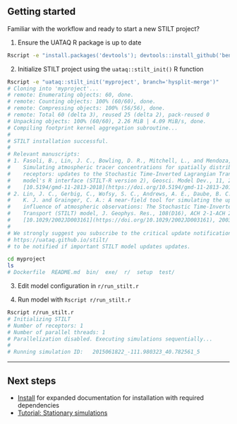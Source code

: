 ## Getting started 

Familiar with the workflow and ready to start a new STILT project?

1. Ensure the UATAQ R package is up to date

```bash
Rscript -e "install.packages('devtools'); devtools::install_github('benfasoli/uataq')"
```

2. Initialize STILT project using the `uataq::stilt_init()` R function

```bash
Rscript -e "uataq::stilt_init('myproject', branch='hysplit-merge')"
# Cloning into 'myproject'...
# remote: Enumerating objects: 60, done.
# remote: Counting objects: 100% (60/60), done.
# remote: Compressing objects: 100% (56/56), done.
# remote: Total 60 (delta 3), reused 25 (delta 2), pack-reused 0
# Unpacking objects: 100% (60/60), 2.26 MiB | 4.09 MiB/s, done.
# Compiling footprint kernel aggregation subroutine...
#
# STILT installation successful.
#
# Relevant manuscripts:
# 1. Fasoli, B., Lin, J. C., Bowling, D. R., Mitchell, L., and Mendoza, D.: 
#    Simulating atmospheric tracer concentrations for spatially distributed 
#    receptors: updates to the Stochastic Time-Inverted Lagrangian Transport 
#    model's R interface (STILT-R version 2), Geosci. Model Dev., 11, 2813-2824, 
#    [10.5194/gmd-11-2813-2018](https://doi.org/10.5194/gmd-11-2813-2018), 2018.
# 2. Lin, J. C., Gerbig, C., Wofsy, S. C., Andrews, A. E., Daube, B. C., Davis,
#    K. J. and Grainger, C. A.: A near-field tool for simulating the upstream 
#    influence of atmospheric observations: The Stochastic Time-Inverted Lagrangian
#    Transport (STILT) model, J. Geophys. Res., 108(D16), ACH 2-1-ACH 2-17, 
#    [10.1029/2002JD003161](https://doi.org/10.1029/2002JD003161), 2003.
#
# We strongly suggest you subscribe to the critical update notifications at
# https://uataq.github.io/stilt/
# to be notified if important STILT model updates updates.

cd myproject
ls
# Dockerfile  README.md  bin/  exe/  r/  setup  test/
```

3. Edit model configuration in `r/run_stilt.r`

4. Run model with `Rscript r/run_stilt.r`

```bash
Rscript r/run_stilt.r
# Initializing STILT
# Number of receptors: 1
# Number of parallel threads: 1
# Parallelization disabled. Executing simulations sequentially...
#
# Running simulation ID:   2015061822_-111.980323_40.782561_5
```

---

## Next steps

- [Install](install.md) for expanded documentation for installation with required dependencies
- [Tutorial: Stationary simulations](stationary-simulations)
